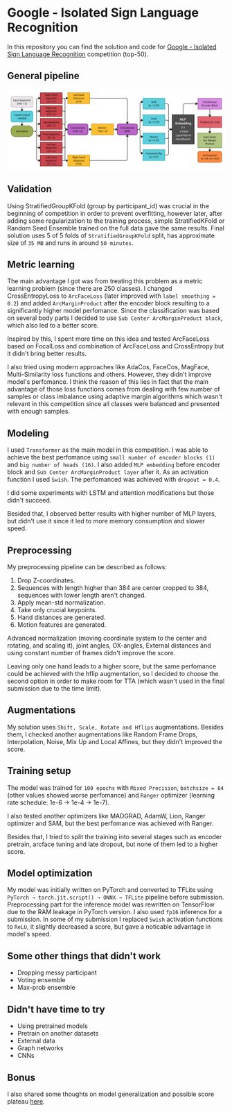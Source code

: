 # Google - Isolated Sign Language Recognition
In this repository you can find the solution and code for [Google - Isolated Sign Language Recognition](https://www.kaggle.com/competitions/asl-signs/discussion) competition (top-50).

## General pipeline
<a href="https://github.com/t0efL/Kaggle-Sign-Recognition/blob/main/Pipeline.png"><img alt="Pipeline" src="https://github.com/t0efL/Kaggle-Sign-Recognition/blob/main/Pipeline.png"></a>

## Validation
Using StratifiedGroupKFold (group by participant_id) was crucial in the beginning of competition in order to prevent overfitting, however later, after adding some regularization to the training process, simple StratifiedKFold or Random Seed Ensemble trained on the full data gave the same results. Final solution uses 5 of 5 folds of `StratifiedGroupKFold` split, has approximate size of `35 MB` and runs in around `50 minutes`.

## Metric learning
The main advantage I got was from treating this problem as a metric learning problem (since there are 250 classes). I changed CrossEntropyLoss to `ArcFaceLoss` (later improved with `label smoothing = 0.2`) and added `ArcMarginProduct` after the encoder block resulting to a significantly higher model perfomance. Since the classification was based on several body parts I decided to use `Sub Center ArcMarginProduct block`, which also led to a better score.

Inspired by this, I spent more time on this idea and tested ArcFaceLoss based on FocalLoss and combination of ArcFaceLoss and CrossEntropy but it didn't bring better results.

I also tried using modern approaches like AdaCos, FaceCos, MagFace, Multi-Similarity loss functions and others. However, they didn't improve model's perfomance. I think the reason of this lies in fact that the main advantage of those loss functions comes from dealing with few number of samples or class imbalance using adaptive margin algorithms which wasn't relevant in this competition since all classes were balanced and presented with enough samples.

## Modeling
I used `Transformer` as the main model in this competition. I was able to achieve the best perfomance using `small number of encoder blocks (1)` and `big number of heads (16)`. I also added `MLP embedding` before encoder block and `Sub Center ArcMarginProduct layer` after it. As an activation function I used `Swish`. The perfomanced was achieved with `dropout = 0.4`.

I did some experiments with LSTM and attention modifications but those didn't succeed.

Besided that, I observed better results with higher number of MLP layers, but didn't use it since it led to more memory consumption and slower speed.

## Preprocessing
My preprocessing pipeline can be described as follows:
1. Drop Z-coordinates.
2. Sequences with length higher than 384 are center cropped to 384, sequences with lower length aren't changed.
3. Apply mean-std normalization.
4. Take only crucial keypoints.
5. Hand distances are generated.
6. Motion features are generated.

Advanced normalization (moving coordinate system to the center and rotating, and scaling it), joint angles, OX-angles, External distances and using constant number of frames didn't improve the score.

Leaving only one hand leads to a higher score, but the same perfomance could be achieved with the hflip augmentation, so I decided to choose the second option in order to make room for TTA (which wasn't used in the final submission due to the time limit).

## Augmentations
My solution uses `Shift, Scale, Rotate and Hflips` augmentations. Besides them, I checked another augmentations like Random Frame Drops, Interpolation, Noise, Mix Up and Local Affines, but they didn't improved the score. 

## Training setup
The model was trained for `100 epochs` with `Mixed Precision`, `batchsize = 64` (other values showed worse perfomance) and `Ranger` optimizer (learning rate schedule: 1e-6 → 1e-4 → 1e-7).

I also tested another optimizers like MADGRAD, AdamW, Lion, Ranger optimizer and SAM, but the best perfomance was achieved with Ranger. 

Besides that, I tried to split the training into several stages such as encoder pretrain, arcface tuning and late dropout, but none of them led to a higher score.

## Model optimization
My model was initially written on PyTorch and converted to TFLite using `PyTorch → torch.jit.script() → ONNX → TFLite` pipeline before submission. Preprocessing part for the inference model  was rewritten on TensorFlow due to the RAM leakage in PyTorch version. I also used `fp16` inference for a submission. In some of my submission I replaced `Swish` activation functions to `ReLU`, it slightly decreased a score, but gave a noticable advantage in model's speed.

## Some other things that didn't work
- Dropping messy participant
- Voting ensemble
- Max-prob ensemble

## Didn't have time to try
- Using pretrained models
- Pretrain on another datasets
- External data
- Graph networks
- CNNs

## Bonus
I also shared some thoughts on model generalization and possible score plateau [here](https://www.kaggle.com/competitions/asl-signs/discussion/406457).
